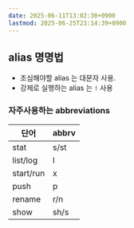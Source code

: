 ```yaml
---
date: 2025-06-11T13:02:30+0900
lastmod: 2025-06-25T23:14:39+0900
---
```


## alias 명명법

- 조심해야할 alias 는 대문자 사용.
- 강제로 실행하는 alias 는 `!` 사용

### 자주사용하는 abbreviations

| 단어 | abbrv |
| -- | -- |
| stat | s/st |
| list/log | l |
| start/run | x |
| push | p |
| rename | r/n |
| show | sh/s |
